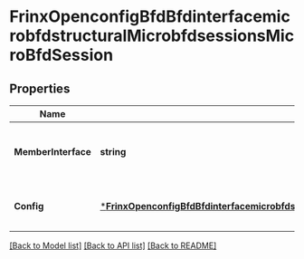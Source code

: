 # FrinxOpenconfigBfdBfdinterfacemicrobfdstructuralMicrobfdsessionsMicroBfdSession

## Properties
Name | Type | Description | Notes
------------ | ------------- | ------------- | -------------
**MemberInterface** | **string** | Optional[A reference to the member interface of the link aggregate.] REF:Optional.empty | [optional] [default to null]
**Config** | [***FrinxOpenconfigBfdBfdinterfacemicrobfdstructuralMicrobfdsessionsMicrobfdsessionConfig**](frinx.openconfig.bfd.bfdinterfacemicrobfdstructural.microbfdsessions.microbfdsession.Config.md) | Optional[Configuration parameters for the micro-BFD session.] REF:Optional.empty | [optional] [default to null]

[[Back to Model list]](../README.md#documentation-for-models) [[Back to API list]](../README.md#documentation-for-api-endpoints) [[Back to README]](../README.md)


